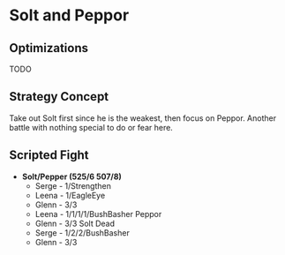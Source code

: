 # Solt and Peppor

## Optimizations

TODO

## Strategy Concept

Take out Solt first since he is the weakest, then focus on Peppor. Another
battle with nothing special to do or fear here.

## Scripted Fight

  * **Solt/Pepper (525/6 507/8)**
    * Serge - 1/Strengthen
    * Leena - 1/EagleEye
    * Glenn - 3/3
    * Leena - 1/1/1/1/BushBasher Peppor
    * Glenn - 3/3 Solt Dead
    * Serge - 1/2/2/BushBasher
    * Glenn - 3/3